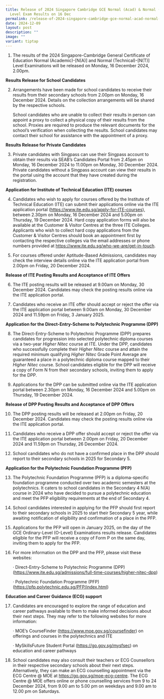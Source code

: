 ```yaml
---
title: Release of 2024 Singapore Cambridge GCE Normal (Acad) & Normal (Tech)
  Level Exam Results on 16 Dec
permalink: /release-of-2024-singapore-cambridge-gce-normal-acad-normal-tech-level-exam-results-on-16-dec/
date: 2024-12-09
layout: post
description: ""
image: ""
variant: tiptap
---
```

<ol data-tight="true" class="tight">
<li>
<p>The results of the 2024 Singapore-Cambridge General Certificate of Education
Normal (Academic)-[N(A)] and Normal (Technical)-[N(T)] Level Examinations
will be released on Monday, 16 December 2024, 2.00pm.</p>
</li>
</ol>
<p><strong>Results Release for School Candidates</strong>
</p>
<ol start="2" data-tight="true" class="tight">
<li>
<p>Arrangements have been made for school candidates to receive their results
from their secondary schools from 2.00pm on Monday, 16 December 2024. Details
on the collection arrangements will be shared by the respective schools.</p>
<p>School candidates who are unable to collect their results in person can
appoint a proxy to collect a physical copy of their results from the school.
Proxies are required to produce the relevant documents for the school’s
verification when collecting the results. School candidates may contact
their school for assistance with the appointment of a proxy.</p>
</li>
</ol>
<p><strong>Results Release for Private Candidates</strong>
</p>
<ol start="3" data-tight="true" class="tight">
<li>
<p>Private candidates with Singpass can use their Singpass account to obtain
their results via SEAB’s Candidates Portal from 2.45pm on Monday, 16 December
2024 to 11.00pm on Monday, 30 December 2024. Private candidates without
a Singpass account can view their results in the portal using the account
that they have created during the registration.</p>
</li>
</ol>
<p><strong>Application for Institute of Technical Education (ITE) courses</strong>
</p>
<ol start="4" data-tight="true" class="tight">
<li>
<p>Candidates who wish to apply for courses offered by the Institute of Technical
Education (ITE) can submit their applications online via the ITE application
portal (<a href="https://www.ite.edu.sg/apply-for-ITE-courses" rel="noopener nofollow" target="_blank">https://www.ite.edu.sg/apply-for-ITE-courses</a>),
between 2.30pm on Monday, 16 December 2024 and 5.00pm on Thursday, 19 December
2024. Hard copy application forms will also be available at the Customer
&amp; Visitor Centres at the three ITE Colleges. Applicants who wish to
collect hard copy applications from the Customer &amp; Visitor Centres
should book an appointment first by contacting the respective colleges
via the email addresses or phone numbers provided at <a href="https://www.ite.edu.sg/who-we-are/get-in-touch" rel="noopener nofollow" target="_blank">https://www.ite.edu.sg/who-we-are/get-in-touch</a>.</p>
</li>
</ol>
<ol start="5" data-tight="true" class="tight">
<li>
<p>For courses offered under Aptitude-Based Admissions, candidates may check
the interview details online via the ITE application portal from 2.00pm
on Friday, 20 December 2024.</p>
</li>
</ol>
<p><strong>Release of ITE Posting Results and Acceptance of ITE Offers</strong>
</p>
<ol start="6" data-tight="true" class="tight">
<li>
<p>The ITE posting results will be released at 9.00am on Monday, 30 December
2024. Candidates may check the posting results online via the ITE application
portal.</p>
</li>
</ol>
<ol start="7" data-tight="true" class="tight">
<li>
<p>Candidates who receive an ITE offer should accept or reject the offer
via the ITE application portal between 9.00am on Monday, 30 December 2024
and 11.59pm on Friday, 3 January 2025.</p>
</li>
</ol>
<p><strong>Application for the Direct-Entry-Scheme to Polytechnic Programme (DPP)</strong>
</p>
<ol start="8" data-tight="true" class="tight">
<li>
<p>The Direct-Entry-Scheme to Polytechnic Programme (DPP) prepares candidates
for progression into selected polytechnic diploma courses via a two-year <em>Higher Nitec </em>course
at ITE. Under the DPP, candidates who successfully complete their <em>Higher Nitec </em>course
and attain the required minimum qualifying <em>Higher Nitec </em>Grade Point
Average are guaranteed a place in a polytechnic diploma course mapped to
their <em>Higher Nitec </em>course. School candidates eligible for the DPP
will receive a copy of Form N from their secondary schools, inviting them
to apply for the DPP.</p>
</li>
</ol>
<ol start="9" data-tight="true" class="tight">
<li>
<p>Applications for the DPP can be submitted online via the ITE application
portal between 2.30pm on Monday, 16 December 2024 and 5.00pm on Thursday,
19 December 2024.</p>
</li>
</ol>
<p><strong>Release of DPP Posting Results and Acceptance of DPP Offers</strong>
</p>
<ol start="10" data-tight="true" class="tight">
<li>
<p>The DPP posting results will be released at 2.00pm on Friday, 20 December
2024. Candidates may check the posting results online via the ITE application
portal.</p>
</li>
</ol>
<ol start="11" data-tight="true" class="tight">
<li>
<p>Candidates who receive a DPP offer should accept or reject the offer via
the ITE application portal between 2.00pm on Friday, 20 December 2024 and
11.59pm on Thursday, 26 December 2024.</p>
<p></p>
</li>
<li>
<p>School candidates who do not have a confirmed place in the DPP should
report to their secondary schools in 2025 for Secondary 5.</p>
</li>
</ol>
<p><strong>Application for the Polytechnic Foundation Programme (PFP)</strong>
</p>
<ol start="13" data-tight="true" class="tight">
<li>
<p>The Polytechnic Foundation Programme (PFP) is a diploma-specific foundation
programme conducted over two academic semesters at the polytechnics. It
caters to school candidates in the Secondary 4 N(A) course in 2024 who
have decided to pursue a polytechnic education and meet the PFP eligibility
requirements at the end of Secondary 4.</p>
</li>
</ol>
<ol start="14" data-tight="true" class="tight">
<li>
<p>School candidates interested in applying for the PFP should first report
to their secondary schools in 2025 to start their Secondary&nbsp;5 year,
while awaiting notification of eligibility and confirmation of a place
in the PFP.</p>
<p></p>
</li>
<li>
<p>Applications for the PFP will open in January 2025, on the day of the
GCE Ordinary-Level (O-Level) Examinations results release. Candidates eligible
for the PFP will receive a copy of Form P on the same day, inviting them
to apply for the PFP.</p>
<p></p>
</li>
<li>
<p>For more information on the DPP and the PFP, please visit these websites:</p>
<p>·&nbsp;Direct-Entry-Scheme to Polytechnic Programme (DPP)&nbsp; (<a href="https://www.ite.edu.sg/admissions/full-time-courses/higher-nitec-dpp" rel="noopener nofollow" target="_blank">https://www.ite.edu.sg/admissions/full-time-courses/higher-nitec-dpp</a>)</p>
<p>· Polytechnic Foundation Programme (PFP) (<a href="https://pfp.polytechnic.edu.sg/PFP/index.html" rel="noopener nofollow" target="_blank">https://pfp.polytechnic.edu.sg/PFP/index.html</a>)</p>
</li>
</ol>
<p><strong>Education and Career Guidance (ECG) support</strong>
</p>
<ol start="17" data-tight="true" class="tight">
<li>
<p>Candidates are encouraged to explore the range of education and career
pathways available to them to make informed decisions about their next
steps. They may refer to the following websites for more information:</p>
<p>· MOE’s CourseFinder (<a href="https://www.moe.gov.sg/coursefinder" rel="noopener nofollow" target="_blank">https://www.moe.gov.sg/coursefinder</a>)
on offerings and courses in the polytechnics and ITE</p>
<p>·&nbsp;MySkillsFuture Student Portal (<a href="https://go.gov.sg/mysfsec" rel="noopener nofollow" target="_blank">https://go.gov.sg/mysfsec</a>) on education
and career pathways</p>
<p></p>
</li>
<li>
<p>School candidates may also consult their teachers or ECG Counsellors in
their respective secondary schools about their next steps. Alternatively,
they can make an ECG counselling appointment via the ECG Centre @ MOE at
<a href="https://go.gov.sg/moe-ecg-centre" rel="noopener nofollow" target="_blank">https://go.gov.sg/moe-ecg-centre</a>. The ECG Centre @ MOE offers online
or phone counselling services from 9 to 24 December 2024, from 9.00 am
to 5.00 pm on weekdays and 9.00 am to 12.00 pm on Saturdays.</p>
</li>
</ol>
<p></p>